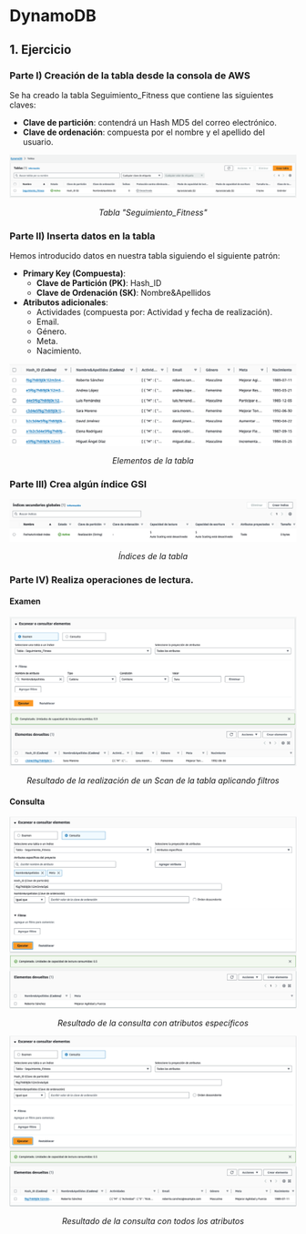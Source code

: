 # DynamoDB

## 1. Ejercicio

### Parte I) Creación de la tabla desde la consola de AWS

Se ha creado la tabla Seguimiento_Fitness que contiene las siguientes claves:

- **Clave de partición**: contendrá un Hash MD5 del correo electrónico.
- **Clave de ordenación**: compuesta por el nombre y el apellido del usuario.

![Tabla](images/Tabla.png)

<center><i>Tabla "Seguimiento_Fitness"</i></center>



### Parte II) Inserta datos en la tabla

Hemos introducido datos en nuestra tabla siguiendo el siguiente patrón:

- **Primary Key (Compuesta)**:
  - **Clave de Partición (PK)**: Hash_ID
  - **Clave de Ordenación (SK)**: Nombre&Apellidos
- **Atributos adicionales**:
  - Actividades (compuesta por: Actividad y fecha de realización).
  - Email.
  - Género.   
  - Meta.
  - Nacimiento.



![Elementos](images/Elementos.png)

<center><i>Elementos de la tabla</i></center>



### Parte III) Crea algún índice GSI

![Indice](images/Indice.png)

<center><i>Índices de la tabla</i></center>



### Parte IV) Realiza operaciones de lectura.

#### Examen

![Examen](images/Examen.png)

<center><i>Resultado de la realización de un Scan de la tabla aplicando filtros</i></center>



#### Consulta

![Consulta_atributos_especificos](images/Consulta_atributos_especificos.png)

<center><i>Resultado de la consulta con atributos específicos</i></center>



![Consulta_todos_atributos](images/Consulta_todos_atributos.png)

<center><i>Resultado de la consulta con todos los atributos</i></center>